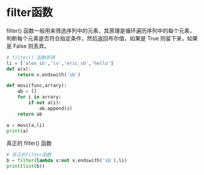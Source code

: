# filter函数

filter() 函数一般用来筛选序列中的元素，其原理是循环遍历序列中的每个元素，判断每个元素是否符合指定条件，然后返回布尔值，如果是 True 则留下来，如果是 False 则丢弃。

```python
# filter() 函数原理
li = ['alex_sb','lv','eric_sb','hello']
def a(x):
    return x.endswith('sb')

def movi(func,arrary):
    ab = []
    for i in arrary:
        if not a(i):
            ab.append(i)
    return ab

a = movi(a,li)
print(a)
```

真正的 filter() 函数

```python
# 真正的filter函数
b = filter(lambda x:not x.endswith('sb'),li)
print(list(b))
```

